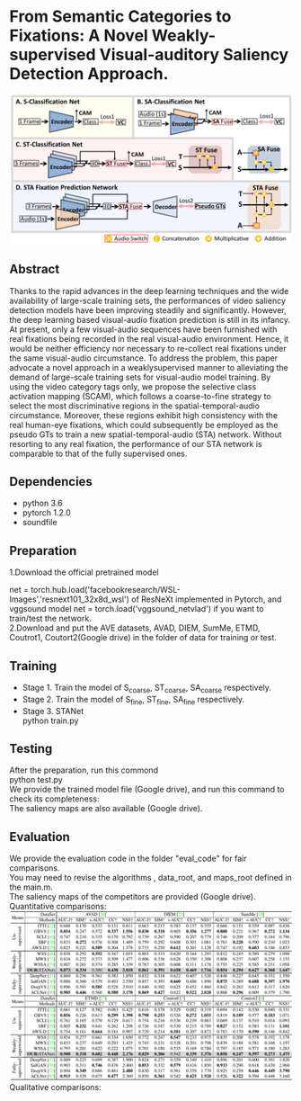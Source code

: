 # From Semantic Categories to Fixations: A Novel Weakly-supervised Visual-auditory Saliency Detection Approach.  
![net](https://github.com/CVPR2021Submit/STANet/blob/main/fig/net.gif)  
## Abstract
Thanks to the rapid advances in the deep learning techniques and the wide availability of large-scale training sets, the performances of video saliency detection models have been improving steadily and significantly. However, the deep learning based visual-audio fixation prediction is still in its infancy. At present, only a few visual-audio sequences have been furnished with real fixations being recorded in the real visual-audio environment. Hence, it would be neither efficiency nor necessary to re-collect real fixations under the same visual-audio circumstance. To address the problem, this paper advocate a novel approach in a weaklysupervised manner to alleviating the demand of large-scale training sets for visual-audio model training. By using the video category tags only, we propose the selective class activation mapping (SCAM), which follows a coarse-to-fine strategy to select the most discriminative regions in the spatial-temporal-audio circumstance. Moreover, these regions exhibit high consistency with the real human-eye fixations, which could subsequently be employed as the pseudo GTs to train a new spatial-temporal-audio (STA) network. Without resorting to any real fixation, the performance of our STA network is comparable to that of the fully supervised ones.  
## Dependencies
* python 3.6  
* pytorch 1.2.0  
* soundfile  
## Preparation
1.Download the official pretrained model 

  net = torch.hub.load('facebookresearch/WSL-Images','resnext101_32x8d_wsl')
of ResNeXt implemented in Pytorch, and vggsound model net = torch.load('vggsound_netvlad')  if you want to train/test the network.  
2.Download and put the AVE datasets, AVAD, DIEM, SumMe, ETMD, Coutrot1, Coutort2(Google drive) in the folder of data for training or test.  
## Training
- Stage 1. Train the model of S<sub>coarse</sub>, ST<sub>coarse</sub>, SA<sub>coarse</sub> respectively.  
- Stage 2. Train the model of S<sub>fine</sub>, ST<sub>fine</sub>, SA<sub>fine</sub> respectively.   
- Stage 3. STANet  
python train.py  
## Testing 
After the preparation, run this commond  
python test.py  
We provide the trained model file (Google drive), and run this command to check its completeness:  
The saliency maps are also available (Google drive).  
## Evaluation
We provide the evaluation code in the folder "eval_code" for fair comparisons.   
You may need to revise the algorithms , data_root, and maps_root defined in the main.m.   
The saliency maps of the competitors are provided (Google drive).  
Quantitative comparisons:  
![Quantitative](https://github.com/CVPR2021Submit/STANet/blob/main/fig/cvpr2021.gif)  
Qualitative comparisons:  
